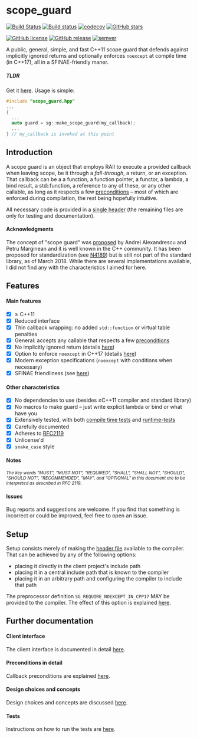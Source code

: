 # scope_guard

[![Build Status](https://travis-ci.org/ricab/scope_guard.svg?branch=master)](https://travis-ci.org/ricab/scope_guard)
[![Build status](https://ci.appveyor.com/api/projects/status/nv4eyoxlhfxvgk96/branch/master?svg=true)](https://ci.appveyor.com/project/ricab/scope-guard/branch/master)
[![codecov](https://codecov.io/gh/ricab/scope_guard/branch/master/graph/badge.svg)](https://codecov.io/gh/ricab/scope_guard)
[![GitHub stars](https://img.shields.io/github/stars/ricab/scope_guard.svg?style=social&label=Stars)](https://github.com/ricab/scope_guard)

[![GitHub license](https://img.shields.io/github/license/ricab/scope_guard.svg)](https://github.com/ricab/scope_guard/blob/master/LICENSE)
[![GitHub release](https://img.shields.io/github/release/ricab/scope_guard/all.svg)](https://github.com/ricab/scope_guard/releases)
[![semver](https://img.shields.io/badge/semver-2.0.0-blue.svg)](https://semver.org/spec/v2.0.0.html)

A public, general, simple, and fast C++11 scope guard that
defends against implicitly ignored returns and optionally enforces `noexcept`
at compile time (in C++17), all in a SFINAE-friendly maner.

##### TLDR

Get it [here](scope_guard.hpp).
Usage is simple:

```c++
#include "scope_guard.hpp"
...
{
  ...
  auto guard = sg::make_scope_guard(my_callback);
  ...
} // my_callback is invoked at this point
```

## Introduction

A scope guard is an object that employs RAII to execute a
provided callback when leaving scope, be it through a _fall-through_, a return,
or an exception. That callback can be a a function, a function pointer, a
functor, a lambda, a bind result, a std::function, a reference to any of
these, or any other callable, as long as it respects a few
[preconditions](docs/precond.md) &ndash; most of which are enforced
during compilation, the rest being hopefully intuitive.

All necessary code is provided in a [single header](scope_guard.hpp) (the
remaining files are only for testing and documentation).

#### Acknowledgments

The concept of "scope guard" was [proposed](http://drdobbs.com/184403758)
by Andrei Alexandrescu and Petru Marginean and it is well known in the
C++ community. It has been proposed for standardization (see
[N4189](http://www.open-std.org/jtc1/sc22/wg21/docs/papers/2014/n4189.pdf))
but is still not part of the standard library, as of March 2018. While there
are several implementations available, I did not find any with the
characteristics I aimed for here.

## Features

#### Main features
- [x] &ge; C++11
- [x] Reduced interface
- [x] Thin callback wrapping: no added `std::function` or virtual table
penalties
- [x] General: accepts any callable that respects a few
[preconditions](docs/precond.md)
- [x] No implicitly ignored return (details [here](docs/precond.md#void-return))
- [x] Option to enforce `noexcept` in C++17
(details [here](docs/interface.md#compilation-option-sg_require_noexcept_in_cpp17))
- [x] Modern exception specifications (`noexcept` with conditions when
necessary)
- [x] SFINAE friendliness (see [here](docs/design.md#sfinae-friendliness))

#### Other characteristics
- [x] No dependencies to use (besides &ge;C++11 compiler and standard library)
- [x] No macros to make guard &ndash; just write explicit lambda or bind or
what have you
- [x] Extensively tested, with both
[compile time tests](compile_time_tests.cpp) and
[runtime-tests](catch_tests.cpp)
- [x] Carefully documented
- [x] Adheres to [RFC2119](https://tools.ietf.org/html/rfc2119)
- [x] Unlicense'd
- [x] `snake_case` style

#### Notes

<sup>_The key words "MUST", "MUST NOT", "REQUIRED", "SHALL", "SHALL
NOT", "SHOULD", "SHOULD NOT", "RECOMMENDED",  "MAY", and "OPTIONAL" in this
document are to be interpreted as described in RFC 2119._</sup>

#### Issues

Bug reports and suggestions are welcome. If you find that something is incorrect
or could be improved, feel free to open an issue.

## Setup

Setup consists merely of making the [header file](scope_guard.hpp) available to
the compiler. That can be achieved by any of the following options:

- placing it directly in the client project's include path
- placing it in a central include path that is known to the compiler
- placing it in an arbitrary path and configuring the compiler to include that
path

The preprocessor definition `SG_REQUIRE_NOEXCEPT_IN_CPP17` MAY be provided
to the compiler. The effect of this option is explained
[here](docs/interface.md#compilation-option-sg_require_noexcept_in_cpp17).

## Further documentation

#### Client interface

The client interface is documented in detail [here](docs/interface.md).

#### Preconditions in detail

Callback preconditions are explained [here](docs/precond.md).

#### Design choices and concepts

Design choices and concepts are discussed [here](docs/design.md).

#### Tests

Instructions on how to run the tests are [here](docs/tests.md).
